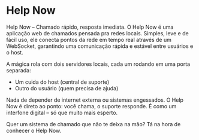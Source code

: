 # Help Now
Help Now – Chamado rápido, resposta imediata.
O Help Now é uma aplicação web de chamados pensada pra redes locais. Simples, leve e de fácil uso, ele conecta pontos da rede em tempo real através de um WebSocket, garantindo uma comunicação rápida e estável entre usuários e o host.

A mágica rola com dois servidores locais, cada um rodando em uma porta separada:
- Um cuida do host (central de suporte)
- Outro do usuário (quem precisa de ajuda)

Nada de depender de internet externa ou sistemas engessados. O Help Now é direto ao ponto: você chama, o suporte responde. É como um interfone digital – só que muito mais esperto.

Quer um sistema de chamado que não te deixa na mão? Tá na hora de conhecer o Help Now.